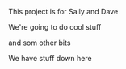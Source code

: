 This project is for Sally and Dave


We're going to do cool stuff



and som other bits



We have stuff down here
